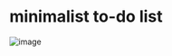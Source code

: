 # minimalist to-do list
![image](https://github.com/user-attachments/assets/ee88106a-1873-4296-9a47-aaafd23c115d)
